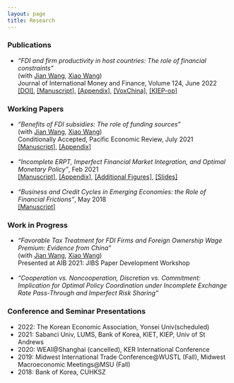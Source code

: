 ```yaml
---
layout: page
title: Research 
---
```


### Publications
* _“FDI and firm productivity in host countries: The role of financial constraints”_ <br>
  (with [Jian Wang](https://jianwang.weebly.com/), [Xiao Wang](https://sites.google.com/site/xiaowangeconomics/)) <br>
  Journal of International Money and Finance, Volume 124, June 2022 <br>
  [[DOI]](https://www.sciencedirect.com/science/article/pii/S0261560622000262?dgcid=coauthor), [[Manuscript]](), [[Appendix]](), [[VoxChina]](http://www.voxchina.org/show-3-221.html), [[KIEP-op]](https://econhanwt.github.io/my_docs/papers/KIEP_opinions_no224.pdf) <br>

### Working Papers
* _“Benefits of FDI subsidies: The role of funding sources”_ <br>
  (with [Jian Wang](https://jianwang.weebly.com/), [Xiao Wang](https://sites.google.com/site/xiaowangeconomics/)) <br>
  Conditionally Accepted, Pacific Economic Review, July 2021 <br> 
  [[Manuscript]](), [[Appendix]]() <br><br>
* _“Incomplete ERPT, Imperfect Financial Market Integration, and Optimal Monetary Policy”_, Feb 2021 <br>
  [[Manuscript]](), [[Appendix]](), [[Additional Figures]](), [[Slides]]() <br><br>
* _“Business and Credit Cycles in Emerging Economies: the Role of Financial Frictions”_, May 2018 <br>
  [[Manuscript]]() <br>
  
### Work in Progress 
* _“Favorable Tax Treatment for FDI Firms and Foreign Ownership Wage Premium: Evidence from China”_ <br>
  (with [Jian Wang](https://jianwang.weebly.com/), [Xiao Wang](https://sites.google.com/site/xiaowangeconomics/)) <br>
  Presented at AIB 2021: JIBS Paper Development Workshop <br><br>
* _“Cooperation vs. Noncooperation, Discretion vs. Commitment: Implication for Optimal Policy Coordination under Incomplete Exchange Rate Pass-Through and Imperfect Risk Sharing”_ <br>

### Conference and Seminar Presentations
* 2022: The Korean Economic Association, Yonsei Univ(scheduled)  
* 2021: Sabanci Univ, LUMS, Bank of Korea, KIET, KIEP, Univ of St Andrews
* 2020: WEAI@Shanghai (cancelled), KER International Conference 
* 2019: Midwest International Trade Conference@WUSTL (Fall), Midwest Macroeconomic Meetings@MSU (Fall) 
* 2018: Bank of Korea, CUHKSZ 
